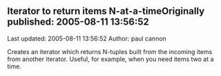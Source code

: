 ## Iterator to return items N-at-a-timeOriginally published: 2005-08-11 13:56:52 
Last updated: 2005-08-11 13:56:52 
Author: paul cannon 
 
Creates an iterator which returns N-tuples built from the incoming items from another iterator. Useful, for example, when you need items two at a time.